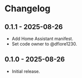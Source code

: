 # Changelog

## 0.1.1 - 2025-08-26
- Add Home Assistant manifest.
- Set code owner to @dfiore1230.

## 0.1.0 - 2025-08-26
- Initial release.
